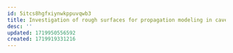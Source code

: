 ```yaml
---
id: 5itcs8hgfxiynwkppuvqwb3
title: Investigation of rough surfaces for propagation modeling in caves
desc: ''
updated: 1719950556592
created: 1719919331216
---
```

